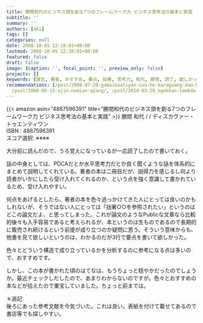 ```yaml
---
title: 勝間和代のビジネス頭を創る7つのフレームワーク力 ビジネス思考法の基本と実践
subtitle: ''
summary: ''
authors: [aki]
tags: []
categories: null
date: 2008-10-05 12:10:01+00:00
lastmod: 2008-10-05 12:10:01+00:00
featured: false
draft: false
image: {caption: '', focal_point: '', preview_only: false}
projects: []
keywords: [論文, 著者, おすすめ, 要点, 拙著, 思考力, 和代, 勝間, 読了, 欲しかっ]
recommendations: [/post/2008-07-20-gabaibaatiyan-zuo-he-karaguang-dao-he-mezasejia-zi-yuan/,
  /post/2008-06-15-ojin-nomian-qiang/, /post/2019-03-29_ngekkan-lambda-note-article/]
---
```

{{< amazon asin="4887596391" title="勝間和代のビジネス頭を創る7つのフレームワーク力 ビジネス思考法の基本と実践" >}}
勝間 和代 / / ディスカヴァー・トゥエンティワン  
ISBN : 4887596391  
スコア選択: ※※※※  
  
大分前に読んだので、うろ覚えになっているが一応読了したので書いておく。  
  
話の中身としては、PDCAだとか水平思考力だとか良く聞くような話を体系的にまとめて説明してくれている。著者の本は二冊目だが、説得力を感じるし何より読者がいかにしたら受け入れてくれるのか、という点を強く意識して書かれているため、受け入れやすい。  
  
何点をあげるとしたら、著者の本を色々追っかけてきた人にとっては良いのかもしれないが、そうではない人にとっては「拙著○○を参照されたい」というのはどこの論文だよ、と思ってしまった。これが論文のようなPublicな文章なら比較的後々も入手容易であると考えられるが、本というのは生ものであるので長期的に販売され続けるという前提が成り立つのか疑問に思う。そういう意味からも、他書を見て欲しいというのは、わかるのだが3行で要点を書いて欲しかった。  
  
色々とどういう構造で成り立っているかを分析するのに参考になる点は多いので、おすすめです。  
  
しかし、この本が書かれた頃のはてなは、もうちょっと穏やかだったのでしょうか。最近チェックしだしたので、あまりわからないのですが。色々とおすすめの本などが拾えたので重宝していました。ちょっと前までは。  
  
＊追記  
後ろにあった参考文献を今気づいた。これは良い。表紙を付けて載せてあるので書店等でも探しやすい。



